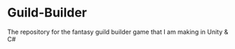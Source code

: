 # Guild-Builder
The repository for the fantasy guild builder game that I am making in Unity &amp; C#
